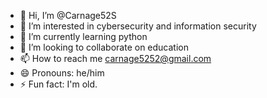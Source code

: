 - 👋 Hi, I’m @Carnage52S
- 👀 I’m interested in cybersecurity and information security
- 🌱 I’m currently learning python
- 💞️ I’m looking to collaborate on education
- 📫 How to reach me carnage5252@gmail.com
- 😄 Pronouns: he/him
- ⚡ Fun fact: I'm old.

<!---
Carnage52S/Carnage52S is a ✨ special ✨ repository because its `README.md` (this file) appears on your GitHub profile.
You can click the Preview link to take a look at your changes.
--->
